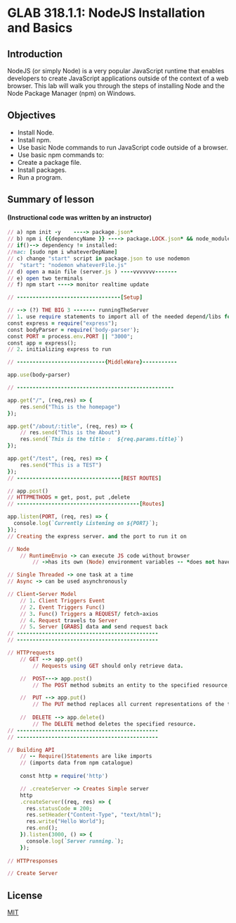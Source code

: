 
# GLAB 318.1.1: NodeJS Installation and Basics




## Introduction

NodeJS (or simply Node) is a very popular JavaScript runtime that enables developers to create JavaScript applications outside of the context of a web browser. This lab will walk you through the steps of installing Node and the Node Package Manager (npm) on Windows.

## Objectives

- Install Node.
- Install npm.
- Use basic Node commands to run JavaScript code outside of a browser.
- Use basic npm commands to:
- Create a package file.
- Install packages.
- Run a program.
  
## Summary of lesson
#### (Instructional code was written by an instructor) 

```rb
// a) npm init -y    ----> package.json*
// b) npm i {{dependencyName }} ----> package.LOCK.json* && node_modules
// if()--> dependency != installed:
//mac: [sudo npm i whateverDepName]
// c) change "start" script in package.json to use nodemon
//  "start": "nodemon whateverFile.js"
// d) open a main file (server.js ) ----vvvvvvv-------
// e) open two terminals
// f) npm start ----> monitor realtime update 

// ---------------------------------[Setup]

// --> (?) THE BIG 3 ------- runningTheServer
// 1. use require statements to import all of the needed depend/libs for the app.
const express = require("express");
const bodyParser = require('body-parser');
const PORT = process.env.PORT || "3000";
const app = express();
// 2. initializing express to run

// ----------------------------{MiddleWare}-----------

app.use(body-parser)

// --------------------------------------------------

app.get("/", (req,res) => {
    res.send("This is the homepage")
});

app.get("/about/:title", (req, res) => {
    // res.send("This is the About")   
    res.send(`This is the title :  ${req.params.title}`)
});

app.get("/test", (req, res) => {
    res.send("This is a TEST")
});
// ---------------------------------[REST ROUTES]

// app.post()
// HTTPMETHODS = get, post, put ,delete
// ---------------------------------------[Routes]

app.listen(PORT, (req, res) => {
  console.log(`Currently Listening on ${PORT}`);
});
// Creating the express server. and the port to run it on
```

```rb
// Node 
    // RuntimeEnvio -> can execute JS code without browser
        // ->has its own (Node) environment variables -- *does not have DOM and BOM 

// Single Threaded -> one task at a time
// Async -> can be used asynchronously

// Client-Server Model 
    // 1. Client Triggers Event
    // 2. Event Triggers Func()
    // 3. Func() Triggers a REQUEST/ fetch-axios
    // 4. Request travels to Server
    // 5. Server [GRABS] data and send request back
// ---------------------------------------------
// ---------------------------------------------

// HTTPrequests
    // GET --> app.get()
        // Requests using GET should only retrieve data.

    //  POST---> app.post()
        // The POST method submits an entity to the specified resource, often causing a change in state or side effects on the server.

    //  PUT --> app.put()
        // The PUT method replaces all current representations of the target resource with the request payload.
    
    //  DELETE --> app.delete()
        // The DELETE method deletes the specified resource.
// ---------------------------------------------
// ---------------------------------------------

// Building API
    // -- Require()Statements are like imports
    // (imports data from npm catalogue)
   
    const http = require('http')

    // .createServer -> Creates Simple server
    http
    .createServer((req, res) => {
      res.statusCode = 200;
      res.setHeader("Content-Type", "text/html");
      res.write("Hello World");
      res.end();
    }).listen(3000, () => {
      console.log(`Server running.`);
    });
    
// HTTPresponses

// Create Server
```

## License

[MIT](https://choosealicense.com/licenses/mit/)
